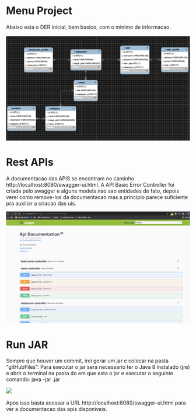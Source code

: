 # Menu Project

Abaixo esta o DER inicial, bem basico, com o minimo de informacao.
<br></br>
<img src="gitHubImages/DER.png" />

# Rest APIs
A documentacao das APIS se encontram no caminho http://localhost:8080/swagger-ui.html.
A API Basic Error Controller foi criada pelo swagger e alguns models nao sao entidades de fato, depois verei como remove-los da documentacao mas a principio parece suficiente pra auxiliar a criacao das uis.

<img src="gitHubImages/ApiDocumentation.png" />


# Run JAR

Sempre que houver um commit, irei gerar um jar e colocar na pasta "gitHubFiles". Para executar o jar sera necessario ter o Java 8 instalado (jre) e abrir o terminal na pasta do em que esta o jar e executar o seguinte comando:
java -jar <nome do arquivo>.jar
  
  
<img src="gitHubImages/executeJar.png" />

Apos isso basta acessar a URL http://localhost:8080/swagger-ui.html para ver a documentacao das apis disponiveis.
